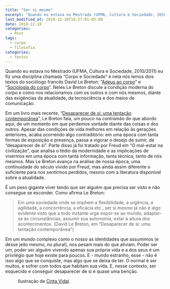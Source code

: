 ```yaml
---
title: "Ser si mesmo"
excerpt: "Quando eu estava no Mestrado (UFMA, Cultura e Sociedade, 2010/2011) eu fiz uma disciplina chamada “Corpo e Sociedade” e nela nós lemos dois textos do sociólogo francês David Le Breton: “Adeus ao corpo” e “Sociologia do corpo”. Neles Le Breton discute a condição moderna do corpo e como nos relacionamos com os outros e com nós mesmos..."
last_modified_at: 2018-12-10T10:27:01-05:00
date: 2018-12-10
categories:
  - Post
tags: 
  - corpo
  - filosofia
categories:
  - textos
---
```


Quando eu estava no Mestrado (UFMA, Cultura e Sociedade, 2010/2011) eu fiz uma disciplina chamada “Corpo e Sociedade” e nela nós lemos dois textos do sociólogo francês David Le Breton: “[Adeus ao corpo](https://amzn.to/2SDzJXQ)” e “[Sociologia do corpo](https://amzn.to/2QIonEY)”. Neles Le Breton discute a condição moderna do corpo e como nos relacionamos com os outros e com nós mesmos, diante das exigências da atualidade, da tecnociência e dos meios de comunicação.

Em um livro mais recente, “[Desaparecer de si: uma tentação contemporânea](https://amzn.to/2EbKHjy)”, Le Breton fala, um pouco na contramão do que abordo aqui, de um momento em que perdemos vontade diante das coisas e dos outros. Apesar das condições de vida melhores em relação às gerações anteriores, acaba ocorrendo algo contraditório: em uma época com tanta formas de exposição e presença, passa a vigorar o desejo de sumir, de “desaparecer de si”. Parte disso já foi tratado por Freud em “O mal-estar na civilização”, que analisa o tédio da modernidade e as implicações de vivermos em uma época com tanta informação, tanta técnica, tanto de nós mesmos. Mas Le Breton avança na análise de nossa época, uma continuidade do século vivido por Freud, mas ainda assim diferente o suficiente para nos sentirmos perdidos, mesmo com a literatura disponível sobre a atualidade.

É um peso gigante viver tendo que ser alguém que precisa ser visto e não consegue se esconder. Como afirma Le Breton:

> Em uma sociedade onde se impõem a flexibilidade, a urgência, a agilidade, a concorrência, a eficácia etc., ser si mesmo já não é algo evidente visto que a todo instante urge expor-se ao mundo, adaptar-se às circunstâncias, assumir sua autonomia, estar à altura dos acontecimentos. (David Le Breton, em “Desaparecer de si: uma tentação contemporânea”)

Em um mundo complexo como o nosso as identidades que assumimos (e desse jeito mesmo, no plural), nos pesam mais do que aliviam. Poder ser um, poder ser alguém vivendo apenas sua própria vida e a dos seus é um privilégio que hoje existe para poucos. E - mundo estranho, esse - não é isso algo que se conquiste, mas algo que se deixa de ter. O normal é ser muitos, e sofrer com todos que habitam sua vida. E, nesse contexto, ser esquecido e conseguir desaparecer de si é quase uma benção.

<figure class="align-center">
  <a href="#"><img src="{{ site.url }}{{ site.baseurl }}/assets/images/Cinta+Vidal.jpg" alt=""></a>
  <figcaption>Ilustração de <a href="https://cintavidal.com/">Cinta Vidal</a>.</figcaption>
</figure> 
